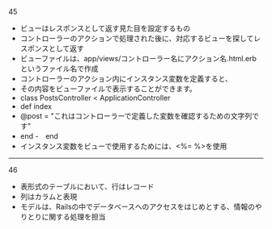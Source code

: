 45
- ビューはレスポンスとして返す見た目を設定するもの
- コントローラーのアクションで処理された後に、対応するビューを探してレスポンスとして返す
- ビューファイルは、app/views/コントローラー名にアクション名.html.erbというファイル名で作成
- コントローラーのアクション内にインスタンス変数を定義すると、
- その内容をビューファイルで表示することができます。
- class PostsController < ApplicationController
-  def index
-  @post = "これはコントローラーで定義した変数を確認するための文字列です"
-  end
-　end
- インスタンス変数をビューで使用するためには、<%= %>を使用
***
46
- 表形式のテーブルにおいて、行はレコード
- 列はカラムと表現
- モデルは、Railsの中でデータベースへのアクセスをはじめとする、情報のやりとりに関する処理を担当
